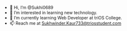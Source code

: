 - 👋 Hi, I’m @Sukhi0689
- 👀 I’m interested in learning new technology.
- 🌱 I’m currently learning Web Developer at triOS College.
- 📫 Reach me at Sukhwinder.Kaur733@triosstudent.com

<!---
Sukhi0689/Sukhi0689 is a ✨ special ✨ repository because its `README.md` (this file) appears on your GitHub profile.
You can click the Preview link to take a look at your changes.
--->
